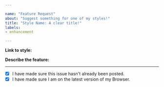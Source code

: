 ```yaml
---

name: "Feature Request"
about: "Suggest something for one of my styles!"
title: "Style Name: A clear title!"
labels:
- enhancement

---
```


<!--
    IF APPLICABLE (or if it isn't already):
    SELECT THE CORRESPONDING MILESTONE YOUR ISSUE IS RELATED TO WITH THE COLUMN TO THE RIGHT 
-->


**Link to style:**


**Describe the feature:**

---
- [x] I have made sure this issue hasn't already been posted.
- [x] I have made sure I am on the latest version of my Browser.